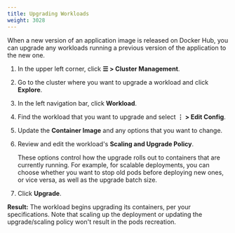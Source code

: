 ```yaml
---
title: Upgrading Workloads
weight: 3028
---
```

When a new version of an application image is released on Docker Hub, you can upgrade any workloads running a previous version of the application to the new one.

1. In the upper left corner, click **☰ \> Cluster Management**.
1. Go to the cluster where you want to upgrade a workload and click **Explore**.
1. In the left navigation bar, click **Workload**.

1. Find the workload that you want to upgrade and select **⋮ \> Edit Config**.

1. Update the **Container Image** and any options that you want to change.

1. Review and edit the workload's **Scaling and Upgrade Policy**.

    These options control how the upgrade rolls out to containers that are currently running. For example, for scalable deployments, you can choose whether you want to stop old pods before deploying new ones, or vice versa, as well as the upgrade batch size.

1. Click **Upgrade**.

**Result:** The workload begins upgrading its containers, per your specifications. Note that scaling up the deployment or updating the upgrade/scaling policy won't result in the pods recreation.
